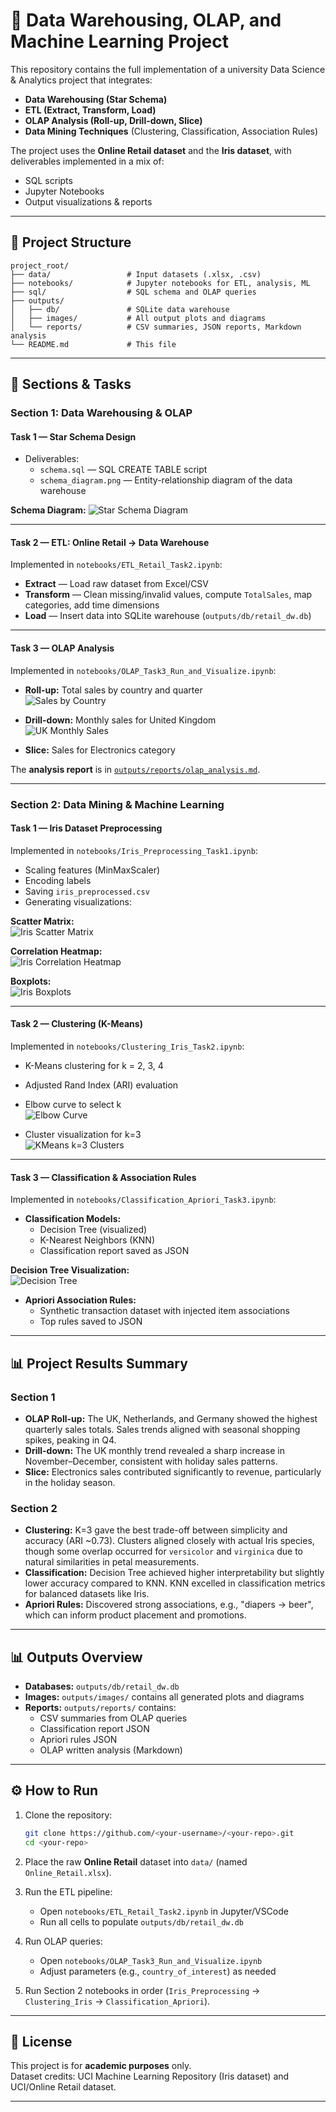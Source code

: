 # 🛒 Data Warehousing, OLAP, and Machine Learning Project

This repository contains the full implementation of a university Data Science & Analytics project that integrates:
- **Data Warehousing (Star Schema)**
- **ETL (Extract, Transform, Load)**
- **OLAP Analysis (Roll-up, Drill-down, Slice)**
- **Data Mining Techniques** (Clustering, Classification, Association Rules)

The project uses the **Online Retail dataset** and the **Iris dataset**, with deliverables implemented in a mix of:
- SQL scripts
- Jupyter Notebooks
- Output visualizations & reports

---

## 📂 Project Structure

```
project_root/
├── data/                 # Input datasets (.xlsx, .csv)
├── notebooks/            # Jupyter notebooks for ETL, analysis, ML
├── sql/                  # SQL schema and OLAP queries
├── outputs/
│   ├── db/               # SQLite data warehouse
│   ├── images/           # All output plots and diagrams
│   └── reports/          # CSV summaries, JSON reports, Markdown analysis
└── README.md             # This file
```

---

## 📑 Sections & Tasks

### **Section 1: Data Warehousing & OLAP**

#### Task 1 — **Star Schema Design**
- Deliverables:
  - `schema.sql` — SQL CREATE TABLE script
  - `schema_diagram.png` — Entity-relationship diagram of the data warehouse

**Schema Diagram:**
![Star Schema Diagram](outputs/images/schema_diagram.png)

---

#### Task 2 — **ETL: Online Retail → Data Warehouse**
Implemented in `notebooks/ETL_Retail_Task2.ipynb`:
- **Extract** — Load raw dataset from Excel/CSV
- **Transform** — Clean missing/invalid values, compute `TotalSales`, map categories, add time dimensions
- **Load** — Insert data into SQLite warehouse (`outputs/db/retail_dw.db`)

---

#### Task 3 — **OLAP Analysis**
Implemented in `notebooks/OLAP_Task3_Run_and_Visualize.ipynb`:
- **Roll-up:** Total sales by country and quarter  
  ![Sales by Country](outputs/images/sales_by_country.png)

- **Drill-down:** Monthly sales for United Kingdom  
  ![UK Monthly Sales](outputs/images/drilldown_United_Kingdom_monthly.png)

- **Slice:** Sales for Electronics category

The **analysis report** is in [`outputs/reports/olap_analysis.md`](outputs/reports/olap_analysis.md).

---

### **Section 2: Data Mining & Machine Learning**

#### Task 1 — **Iris Dataset Preprocessing**
Implemented in `notebooks/Iris_Preprocessing_Task1.ipynb`:
- Scaling features (MinMaxScaler)
- Encoding labels
- Saving `iris_preprocessed.csv`
- Generating visualizations:

**Scatter Matrix:**  
![Iris Scatter Matrix](outputs/images/iris_scatter_matrix.png)

**Correlation Heatmap:**  
![Iris Correlation Heatmap](outputs/images/iris_correlation_heatmap.png)

**Boxplots:**  
![Iris Boxplots](outputs/images/iris_boxplots.png)

---

#### Task 2 — **Clustering (K-Means)**
Implemented in `notebooks/Clustering_Iris_Task2.ipynb`:
- K-Means clustering for k = 2, 3, 4
- Adjusted Rand Index (ARI) evaluation
- Elbow curve to select k  
  ![Elbow Curve](outputs/images/iris_elbow_curve.png)

- Cluster visualization for k=3  
  ![KMeans k=3 Clusters](outputs/images/iris_k3_clusters.png)

---

#### Task 3 — **Classification & Association Rules**
Implemented in `notebooks/Classification_Apriori_Task3.ipynb`:
- **Classification Models:**
  - Decision Tree (visualized)
  - K-Nearest Neighbors (KNN)
  - Classification report saved as JSON

**Decision Tree Visualization:**  
![Decision Tree](outputs/images/decision_tree.png)

- **Apriori Association Rules:**
  - Synthetic transaction dataset with injected item associations
  - Top rules saved to JSON

---

## 📊 Project Results Summary

### Section 1
- **OLAP Roll-up:** The UK, Netherlands, and Germany showed the highest quarterly sales totals. Sales trends aligned with seasonal shopping spikes, peaking in Q4.  
- **Drill-down:** The UK monthly trend revealed a sharp increase in November–December, consistent with holiday sales patterns.  
- **Slice:** Electronics sales contributed significantly to revenue, particularly in the holiday season.

### Section 2
- **Clustering:** K=3 gave the best trade-off between simplicity and accuracy (ARI ~0.73). Clusters aligned closely with actual Iris species, though some overlap occurred for `versicolor` and `virginica` due to natural similarities in petal measurements.  
- **Classification:** Decision Tree achieved higher interpretability but slightly lower accuracy compared to KNN. KNN excelled in classification metrics for balanced datasets like Iris.  
- **Apriori Rules:** Discovered strong associations, e.g., "diapers → beer", which can inform product placement and promotions.

---

## 📊 Outputs Overview

- **Databases:** `outputs/db/retail_dw.db`  
- **Images:** `outputs/images/` contains all generated plots and diagrams
- **Reports:** `outputs/reports/` contains:
  - CSV summaries from OLAP queries
  - Classification report JSON
  - Apriori rules JSON
  - OLAP written analysis (Markdown)

---

## ⚙️ How to Run

1. Clone the repository:
   ```bash
   git clone https://github.com/<your-username>/<your-repo>.git
   cd <your-repo>
   ```

2. Place the raw **Online Retail** dataset into `data/` (named `Online_Retail.xlsx`).

3. Run the ETL pipeline:
   - Open `notebooks/ETL_Retail_Task2.ipynb` in Jupyter/VSCode
   - Run all cells to populate `outputs/db/retail_dw.db`

4. Run OLAP queries:
   - Open `notebooks/OLAP_Task3_Run_and_Visualize.ipynb`
   - Adjust parameters (e.g., `country_of_interest`) as needed

5. Run Section 2 notebooks in order (`Iris_Preprocessing` → `Clustering_Iris` → `Classification_Apriori`).

---

## 📜 License

This project is for **academic purposes** only.  
Dataset credits: UCI Machine Learning Repository (Iris dataset) and UCI/Online Retail dataset.

---

